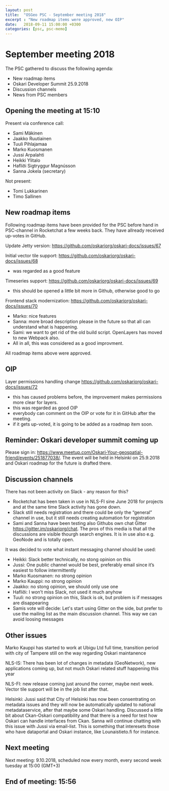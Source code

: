 ```yaml
---
layout: post
title:  "OSGeo PSC - September meeting 2018"
excerpt : "New roadmap items were approved, new OIP"
date:   2018-09-11 15:00:00 +0300
categories: [psc, psc-memo]
---
```


# September meeting 2018

The PSC gathered to discuss the following agenda:

- New roadmap items
- Oskari Developer Summit 25.9.2018
- Discussion channels
- News from PSC members

## Opening the meeting at 15:10

Present via conference call:

- Sami Mäkinen
- Jaakko Ruutiainen
- Tuuli Pihlajamaa
- Marko Kuosmanen
- Jussi Arpalahti
- Heikki Ylitalo
- Hafliði Sigtryggur Magnússon
- Sanna Jokela (secretary)

Not present:
- Tomi Lukkarinen
- Timo Sallinen

## New roadmap items

Following roadmap items have been provided for the PSC before hand in PSC-channel in Rocketchat a few weeks back. They have allready received up-votes in GitHub.

Update Jetty version: https://github.com/oskariorg/oskari-docs/issues/67

Initial vector tile support: https://github.com/oskariorg/oskari-docs/issues/68
- was regarded as a good feature

Timeseries support: https://github.com/oskariorg/oskari-docs/issues/69 
- this should be opened a little bit more in Github, otherwise good to go

Frontend stack modernization: https://github.com/oskariorg/oskari-docs/issues/70 
- Marko: nice features
- Sanna: more broad description please in the future so that all can understand what is happening. 
- Sami: we want to get rid of the old build script. OpenLayers has moved to new Webpack also. 
- All in all, this was considered as a good improvment.

All roadmap items above were approved.

## OIP

Layer permissions handling change https://github.com/oskariorg/oskari-docs/issues/72 
- this has caused problems before, the improvement makes permissions more clear for layers. 
- this was regarded as good OIP
- everybody can comment on the OIP or vote for it in GitHub after the meeting. 
- if it gets up-voted, it is going to be added as a roadmap item soon.
 
## Reminder: Oskari developer summit coming up

Please sign in: https://www.meetup.com/Oskari-Your-geospatial-friend/events/251877038/. 
The event will be held in Helsinki on 25.9.2018 and Oskari roadmap for the future is drafted there.

## Discussion channels

There has not been activity on Slack - any reason for this? 

- Rocketchat has been taken in use in NLS-FI sine June 2018 for projects and at the same time Slack activity has gone down.
- Slack still needs registration and there could be only the “general” channel in use, but it still needs creating automation for registration
- Sami and Sanna have been testing also Githubs own chat Gitter https://gitter.im/oskariorg/chat. The pros of this media is that all the discussions are visible thourgh search engines. It is in use also e.g. GeoNode and is totally open.

It was decided to vote what instant messaging channel should be used:

- Heikki: Slack better technically, no stong opinion on this
- Jussi: One public channel would be best, preferably email since it’s easiest to follow intermittently 
- Marko Kuosmanen: no strong opinion
- Marko Kauppi:  no strong opinion
- Jaakko: no stong opinion, we should only use one
- Hafliði: I won’t miss Slack, not used it much anyhow
- Tuuli: no strong opinion on this, Slack is ok, but problem is if messages are disappearing
- Samis vote will decide: Let's start using Gitter on the side, but prefer to use the mailing list as the main discussion channel. This way we can avoid loosing messages

## Other issues

Marko Kauppi has started to work at Ubigu Ltd full time, transition period with city of Tampere still on the way regarding Oskari maintanence

NLS-IS: There has been lot of changes in metadata (GeoNetwork), new applications coming up, but not much Oskari related stuff happening this year

NLS-FI: new release coming just around the corner, maybe next week. Vector tile support will be in the job list after that. 

Helsinki: Jussi said that City of Helsinki has now been consentrating on metadata issues and they will now be automatically updated to national metadataservice, after that maybe some Oskari handling. Discussed a little bit about Ckan-Oskari compatibility and that there is a need for test how Oskari can handle interfaces from Ckan. Sanna will continue chatting with this issue with Jussi via email-list. This is something that interesets those who have dataportal and Oskari instance, like Lounaistieto.fi for instance. 

## Next meeting

Next meeting: 9.10.2018, scheduled now every month, every second week tuesday at 15:00 (GMT+3)

## End of meeting: 15:56
